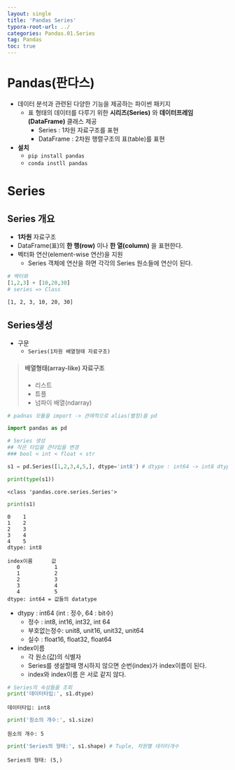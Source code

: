 ```yaml
---
layout: single
title: 'Pandas Series'
typora-root-url: ../
categories: Pandas.01.Series
tag: Pandas
toc: true
---
```


# Pandas(판다스)

- 데이터 분석과 관련된 다양한 기능을 제공하는 파이썬 패키지
    - 표 형태의 데이터를 다루기 위한 **시리즈(Series)** 와 **데이터프레임(DataFrame)** 클래스 제공
        - Series : 1차원 자료구조를 표현
        - DataFrame : 2차원 행렬구조의 표(table)를 표현
- **설치**
    - `pip install pandas`
    - `conda instll pandas`


# Series

## Series 개요
- **1차원** 자료구조
- DataFrame(표)의 **한 행(row)** 이나 **한 열(column)** 을 표현한다.
- 벡터화 연산(element-wise 연산)을 지원
    - Series 객체에 연산을 하면 각각의 Series 원소들에 연산이 된다.  


```python
# 백터화
[1,2,3] + [10,20,30]
# series => Class
```




    [1, 2, 3, 10, 20, 30]



## Series생성
- 구문
    - `Series(1차원 배열형태 자료구조)`
> #### 배열형태(array-like) 자료구조    
> - 리스트
> - 튜플
> - 넘파이 배열(ndarray)


```python
# padnas 모듈을 import -> 관례적으로 alias(별청)을 pd
```


```python
import pandas as pd
```


```python
# Series 생성
## 작은 타입을 큰타입을 변경
### bool < int < float < str
```


```python
s1 = pd.Series([1,2,3,4,5,], dtype='int8') # dtype : int64 -> int8 dtype 변경
```


```python
print(type(s1))
```

    <class 'pandas.core.series.Series'>



```python
print(s1)
```

    0    1
    1    2
    2    3
    3    4
    4    5
    dtype: int8


```
index이름      값 
   0           1
   1           2
   2           3
   3           4
   4           5
dtype: int64 = 값들의 datatype
```

- dtypy : int64 (int : 정수, 64 : bit수)
    - 정수 : int8, int16, int32, int 64
    - 부호없는정수: unit8, unit16, unit32, unit64 
    - 실수 : float16, float32, float64
- index이름
    - 각 원소(값)의 식별자
    - Series를 생설할때 명시하지 않으면 순번(index)가 index이름이 된다.
    - index와 index이름 은 서로 같지 않다.


```python
# Series의 속성들을 조회
print('데이터타입:', s1.dtype)
```

    데이터타입: int8



```python
print('원소의 개수:', s1.size)
```

    원소의 개수: 5



```python
print('Series의 형태:', s1.shape) # Tuple, 차원별 데이터개수
```

    Series의 형태: (5,)
